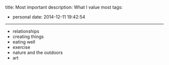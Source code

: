 title: Most important
description: What I value most
tags:
  - personal
date: 2014-12-11 19:42:54
---

- relationships
- creating things
- eating well
- exercise
- nature and the outdoors
- art
